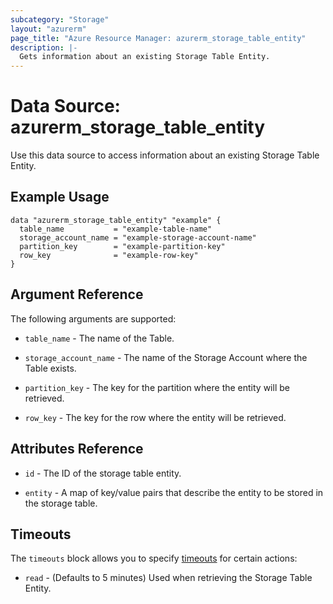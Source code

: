 ```yaml
---
subcategory: "Storage"
layout: "azurerm"
page_title: "Azure Resource Manager: azurerm_storage_table_entity"
description: |-
  Gets information about an existing Storage Table Entity.
---
```


# Data Source: azurerm_storage_table_entity

Use this data source to access information about an existing Storage Table Entity.

## Example Usage

```hcl
data "azurerm_storage_table_entity" "example" {
  table_name           = "example-table-name"
  storage_account_name = "example-storage-account-name"
  partition_key        = "example-partition-key"
  row_key              = "example-row-key"
}
```

## Argument Reference

The following arguments are supported:

* `table_name` - The name of the Table.

* `storage_account_name` - The name of the Storage Account where the Table exists.

* `partition_key` - The key for the partition where the entity will be retrieved.

* `row_key` - The key for the row where the entity will be retrieved.

## Attributes Reference

* `id` - The ID of the storage table entity.

* `entity` - A map of key/value pairs that describe the entity to be stored in the storage table.

## Timeouts

The `timeouts` block allows you to specify [timeouts](https://www.terraform.io/language/resources/syntax#operation-timeouts) for certain actions:

* `read` - (Defaults to 5 minutes) Used when retrieving the Storage Table Entity.
